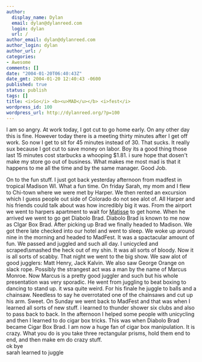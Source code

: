 ```yaml
---
author:
  display_name: Dylan
  email: dylan@dylanreed.com
  login: dylan
  url: /
author_email: dylan@dylanreed.com
author_login: dylan
author_url: /
categories:
- Awesome
comments: []
date: "2004-01-20T06:40:43Z"
date_gmt: 2004-01-20 12:40:43 -0600
published: true
status: publish
tags: []
title: <i>So</i> <b><u>MAD</u></b> <i>fest</i>
wordpress_id: 100
wordpress_url: http://dylanreed.org/?p=100
---
```


I am so angry. At work today, I got cut to go home early. On any other day this is fine. However today there is a meeting thirty minutes after I get off work. So now I get to sit for 45 minutes instead of 30. That sucks. It really sux because I got cut to save money on labor. Boy its a good thing those last 15 minutes cost starbucks a whooping $1.81. i sure hope that dosen't make my store go out of business. What makes me most mad is that it happens to me all the time and by the same manager. Good Job.

On to the fun stuff. I just got back yesterday afternoon from madfest in tropical Madison WI. What a fun time. On friday Sarah, my mom and I flew to Chi-town where we were met by Harper. We then rented an excursion which I guess people out side of Colorado do not see alot of. All Harper and his friends could talk about was how incredibly big it was. From the airport we went to harpers apartment to wait for [Matisse][1] to get home. When he arrived we went to go get Diabolo Brad. Diabolo Brad is known to me now as CIgar Box Brad. After picking up Brad we finally headed to Madison. We got there late checked into our hotel and went to sleep. We woke up around nine in the morning and headed to MadFest. It was a spactacular amount of fun. We passed and juggled and such all day. I unicycled and scraped\smashed the heck out of my shin. It was all sorts of bloody. Now it is all sorts of scabby. That night we went to the big show. We saw alot of good jugglers: Matt Henry, Jack Kalvin. We also saw George Orange on slack rope. Possibly the strangest act was a man by the name of Marcus Monroe. Now Marcus is a pretty good juggler and such but his whole presentation was very sporadic. He went from juggling to beat boxing to dancing to stand up. it wsa quite weird. For his finale he juggle to balls and a chainsaw. Needless to say he overrotated one of the chainsaws and cut up his arm. Sweet. On Sunday we went back to MadFest and that was when I learned all sorts of new stuff. i learned to thunder shower six clubs and also to pass back to back. In the afternoon I helped some people with unicycling and then I learned to do cigar box tricks. This was when Diabolo Brad became Cigar Box Brad. I am now a huge fan of cigar box manipulation. It is crazy. What you do is you take three rectangular prisms, hold them end to end, and then make em do crazy stuff.  
ok bye  
sarah learned to juggle

   [1]: http://nata2.info/pictures/Incoming/matiss.gif

